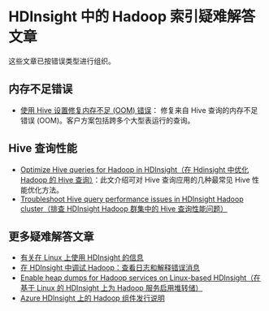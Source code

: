 <properties
	pageTitle="Hadoop 堆栈跟踪错误消息 | Azure"
	description="HDInsight 中的 Hadoop 堆栈跟踪错误消息的索引。在列表中查找错误以查看故障排除信息。"
	keywords="堆栈跟踪, 错误消息"
	services="hdinsight"
	documentationCenter="NA"
	authors="mumian"
	manager="paulettm"
	editor="cgronlun"/>

<tags
	ms.service="hdinsight"
	ms.date="10/19/2016"
	wacn.date="02/14/2017"/>

# HDInsight 中的 Hadoop 索引疑难解答文章

这些文章已按错误类型进行组织。

## 内存不足错误

* [使用 Hive 设置修复内存不足 (OOM) 错误](/documentation/articles/hdinsight-hadoop-hive-out-of-memory-error-oom/)：
	修复来自 Hive 查询的内存不足错误 (OOM)。客户方案包括跨多个大型表运行的查询。

## Hive 查询性能

* [Optimize Hive queries for Hadoop in HDInsight（在 Hdinsight 中优化 Hadoop 的 Hive 查询）](/documentation/articles/hdinsight-hadoop-optimize-hive-query/)：此文介绍可对 Hive 查询应用的几种最常见 Hive 性能优化方法。
* [Troubleshoot Hive query performance issues in HDInsight Hadoop cluster（排查 HDInsight Hadoop 群集中的 Hive 查询性能问题）](https://blogs.msdn.microsoft.com/bigdatasupport/2015/08/13/troubleshooting-hive-query-performance-in-hdinsight-hadoop-cluster/)

## 更多疑难解答文章

* [有关在 Linux 上使用 HDInsight 的信息](/documentation/articles/hdinsight-hadoop-linux-information/)
* [在 HDInsight 中调试 Hadoop：查看日志和解释错误消息](/documentation/articles/hdinsight-debug-jobs/)
* [Enable heap dumps for Hadoop services on Linux-based HDInsight（在基于 Linux 的 HDInsight 上为 Hadoop 服务启用堆转储）](/documentation/articles/hdinsight-hadoop-collect-debug-heap-dump-linux/)
* [Azure HDInsight 上的 Hadoop 组件发行说明](/documentation/articles/hdinsight-release-notes/)

<!---HONumber=Mooncake_0725_2016-->